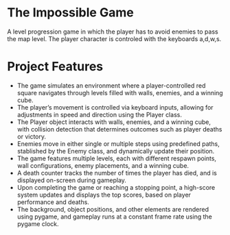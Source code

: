 # The Impossible Game
A level progression game in which the player has to avoid enemies to pass the map level. The player character is controled with the keyboards a,d,w,s. 

# Project Features
* The game simulates an environment where a player-controlled red square navigates through levels filled with walls, enemies, and a winning cube.
* The player’s movement is controlled via keyboard inputs, allowing for adjustments in speed and direction using the Player class.
* The Player object interacts with walls, enemies, and a winning cube, with collision detection that determines outcomes such as player deaths or victory.
* Enemies move in either single or multiple steps using predefined paths, stablished by the Enemy class, and dynamically update their position.
* The game features multiple levels, each with different respawn points, wall configurations, enemy placements, and a winning cube.
* A death counter tracks the number of times the player has died, and is displayed on-screen during gameplay.
* Upon completing the game or reaching a stopping point, a high-score system updates and displays the top scores, based on player performance and deaths.
* The background, object positions, and other elements are rendered using pygame, and gameplay runs at a constant frame rate using the pygame clock.
